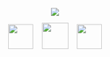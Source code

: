 <p align="center">
  <a href="https://aocattleya.com/" /><img src="https://user-images.githubusercontent.com/39142850/88430972-5e10c500-ce34-11ea-8f9d-e5f0967879ec.png" /></a>
</p>
<p align="center">
  <a href="https://twitter.com/aocattleya"><img src="https://user-images.githubusercontent.com/39142850/88427403-cd36eb00-ce2d-11ea-9cbc-eb981fd21b3a.png" width="50px;" /></a><a>　</a>
  <a href="https://qiita.com/aocattleya"><img src="https://user-images.githubusercontent.com/39142850/88427408-cf994500-ce2d-11ea-9125-a41bc9f0bb2e.png" width="53px;" /></a><a>　</a>
  <a href="https://lapras.com/public/QIOCQBE"><img src="https://user-images.githubusercontent.com/39142850/88427410-d0ca7200-ce2d-11ea-8d84-155f5a8bb63a.png" width="50px;" /></a><p>
